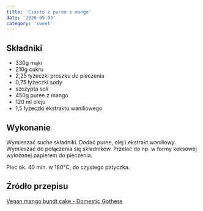 ```yaml
---
title: 'Ciasto z puree z mango'
date: '2020-05-03'
category: 'sweet'
---
```


## Składniki

- 330g mąki
- 210g cukru
- 2,25 łyżeczki proszku do pieczenia
- 0,75 łyżeczki sody
- szczypta soli
- 450g puree z mango
- 120 ml oleju
- 1,5 łyżeczki ekstraktu waniliowego

## Wykonanie

Wymieszać suche składniki. Dodać puree, olej i ekstrakt waniliowy. Wymieszać do połączenia się składników. Przelać do np. w formy keksowej wyłożonej papierem do pieczenia.

Piec ok. 40 min. w 180°C, do czystego patyczka.

## Źródło przepisu

[Vegan mango bundt cake - Domestic Gothess](https://domesticgothess.com/blog/2019/06/14/vegan-mango-bundt-cake)
